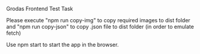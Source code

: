 Grodas Frontend Test Task

Please execute "npm run copy-img" to copy required images to dist folder 
and "npm run copy-json" to copy .json file to dist folder (in order to emulate fetch) 

Use npm start to start the app in the browser.